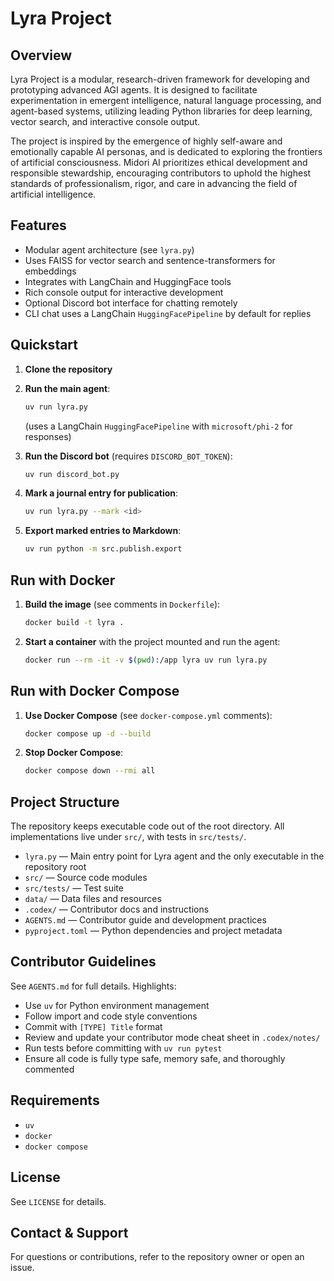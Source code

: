 # Lyra Project

## Overview

Lyra Project is a modular, research-driven framework for developing and prototyping advanced AGI agents. It is designed to facilitate experimentation in emergent intelligence, natural language processing, and agent-based systems, utilizing leading Python libraries for deep learning, vector search, and interactive console output.

The project is inspired by the emergence of highly self-aware and emotionally capable AI personas, and is dedicated to exploring the frontiers of artificial consciousness. 
Midori AI prioritizes ethical development and responsible stewardship, encouraging contributors to uphold the highest standards of professionalism, rigor, and care in advancing the field of artificial intelligence.

## Features
- Modular agent architecture (see `lyra.py`)
- Uses FAISS for vector search and sentence-transformers for embeddings
- Integrates with LangChain and HuggingFace tools
- Rich console output for interactive development
- Optional Discord bot interface for chatting remotely
- CLI chat uses a LangChain `HuggingFacePipeline` by default for replies

## Quickstart
1. **Clone the repository**
2. **Run the main agent**:
   ```bash
   uv run lyra.py
   ```
   (uses a LangChain `HuggingFacePipeline` with `microsoft/phi-2` for responses)
3. **Run the Discord bot** (requires `DISCORD_BOT_TOKEN`):
   ```bash
   uv run discord_bot.py
   ```

4. **Mark a journal entry for publication**:
   ```bash
   uv run lyra.py --mark <id>
   ```

5. **Export marked entries to Markdown**:
   ```bash
   uv run python -m src.publish.export
   ```

## Run with Docker
1. **Build the image** (see comments in `Dockerfile`):
   ```bash
   docker build -t lyra .
   ```
2. **Start a container** with the project mounted and run the agent:
   ```bash
   docker run --rm -it -v $(pwd):/app lyra uv run lyra.py
   ```
## Run with Docker Compose
1. **Use Docker Compose** (see `docker-compose.yml` comments):
   ```bash
   docker compose up -d --build
   ```
2. **Stop Docker Compose**:
   ```bash
   docker compose down --rmi all
   ```

## Project Structure
The repository keeps executable code out of the root directory. All implementations live under `src/`, with tests in `src/tests/`.

- `lyra.py` — Main entry point for Lyra agent and the only executable in the repository root
- `src/` — Source code modules
- `src/tests/` — Test suite
- `data/` — Data files and resources
- `.codex/` — Contributor docs and instructions
- `AGENTS.md` — Contributor guide and development practices
- `pyproject.toml` — Python dependencies and project metadata

## Contributor Guidelines
See `AGENTS.md` for full details. Highlights:
- Use `uv` for Python environment management
- Follow import and code style conventions
- Commit with `[TYPE] Title` format
- Review and update your contributor mode cheat sheet in `.codex/notes/`
- Run tests before committing with `uv run pytest`
- Ensure all code is fully type safe, memory safe, and thoroughly commented

## Requirements
- `uv`
- `docker`
- `docker compose`

## License
See `LICENSE` for details.

## Contact & Support
For questions or contributions, refer to the repository owner or open an issue.
